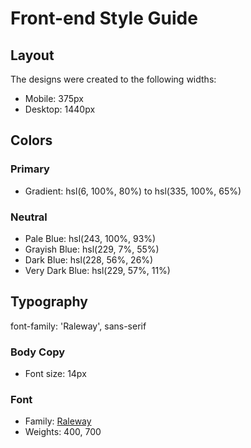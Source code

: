 # Front-end Style Guide

## Layout

The designs were created to the following widths:

- Mobile: 375px
- Desktop: 1440px

## Colors

### Primary

- Gradient: hsl(6, 100%, 80%) to hsl(335, 100%, 65%)

### Neutral

- Pale Blue: hsl(243, 100%, 93%)
- Grayish Blue: hsl(229, 7%, 55%)
- Dark Blue: hsl(228, 56%, 26%)
- Very Dark Blue: hsl(229, 57%, 11%)

## Typography
font-family: 'Raleway', sans-serif
### Body Copy

- Font size: 14px

### Font

- Family: [Raleway](https://fonts.google.com/specimen/Raleway)
- Weights: 400, 700
